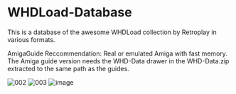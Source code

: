 # WHDLoad-Database
This is a database of the awesome WHDLoad collection by Retroplay in various formats.

AmigaGuide Reccommendation: Real or emulated Amiga with fast memory.
The Amiga guide version needs the WHD-Data drawer in the WHD-Data.zip extracted to the same path as the guides.

![002](https://user-images.githubusercontent.com/71010565/215334863-7ae5f917-491b-4609-a6ed-43626729b7bf.png)
![003](https://user-images.githubusercontent.com/71010565/215334865-36d04406-5e05-4fd5-8b59-6e9460e1485e.png)
![image](https://github.com/MrV2K/WHDLoad-Database/assets/71010565/14cd2b9b-f663-49d8-8973-76c4f58e442d)
